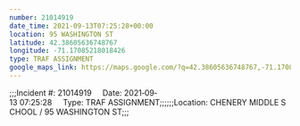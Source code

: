 ```yaml
---
number: 21014919
date_time: 2021-09-13T07:25:28+00:00
location: 95 WASHINGTON ST
latitude: 42.38605636748767
longitude: -71.17085218018426
type: TRAF ASSIGNMENT
google_maps_link: https://maps.google.com/?q=42.38605636748767,-71.17085218018426
---
```


;;;Incident #: 21014919     Date: 2021‐09‐13 07:25:28     Type: TRAF ASSIGNMENT;;;;;;Location: CHENERY MIDDLE SCHOOL / 95 WASHINGTON ST;;;
